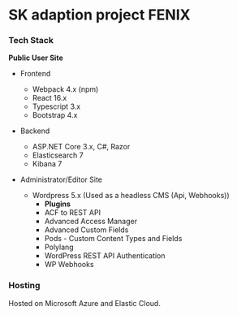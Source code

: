 # SK adaption project FENIX

### Tech Stack
**Public User Site**
- Frontend
  - Webpack 4.x (npm)
  - React 16.x
  - Typescript 3.x
  - Bootstrap 4.x

- Backend
  - ASP.NET Core 3.x, C#, Razor
  - Elasticsearch 7
  - Kibana 7

- Administrator/Editor Site
  - Wordpress 5.x (Used as a headless CMS (Api, Webhooks))
    - **Plugins**
    - ACF to REST API
    - Advanced Access Manager
    - Advanced Custom Fields
    - Pods - Custom Content Types and Fields
    - Polylang
    - WordPress REST API Authentication
    - WP Webhooks

### Hosting
Hosted on Microsoft Azure and Elastic Cloud.